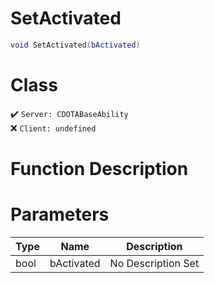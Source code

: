 # SetActivated
```lua
void SetActivated(bActivated)
```
# Class
✔️ `Server: CDOTABaseAbility`  
❌ `Client: undefined`  

# Function Description

# Parameters
Type|Name|Description
--|--|--
bool|bActivated|No Description Set
